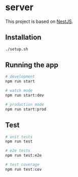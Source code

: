 # server

This project is based on [NestJS](https://github.com/nestjs/nest).

## Installation


```bash
./setup.sh
```

## Running the app

```bash
# development
npm run start

# watch mode
npm run start:dev

# production mode
npm run start:prod
```

## Test

```bash
# unit tests
npm run test

# e2e tests
npm run test:e2e

# test coverage
npm run test:cov
```
